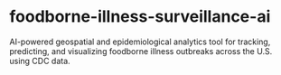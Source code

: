 # foodborne-illness-surveillance-ai
AI-powered geospatial and epidemiological analytics tool for tracking, predicting, and visualizing foodborne illness outbreaks across the U.S. using CDC data.
